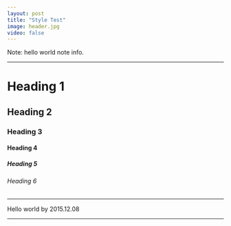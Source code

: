 ```yaml
---
layout: post
title: "Style Test"
image: header.jpg
video: false
---
```


Note: hello world note info.


* * *

# Heading 1

## Heading 2

### Heading 3

#### Heading 4

##### Heading 5

###### Heading 6

* * *

Hello world by 2015.12.08

* * *

